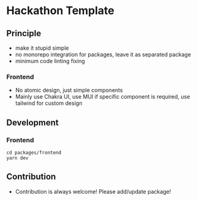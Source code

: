 # Hackathon Template

## Principle

- make it stupid simple
- no monorepo integration for packages, leave it as separated package
- minimum code linting fixing

### Frontend

- No atomic design, just simple components
- Mainly use Chakra UI, use MUI if specific component is required, use tailwind for custom design

## Development

### Frontend

```
cd packages/frontend
yarn dev
```

## Contribution

- Contribution is always welcome! Please add/update package!
